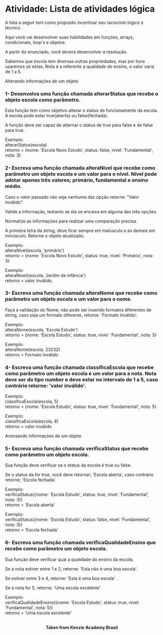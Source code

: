<h1>Atividade: Lista de atividades lógica</h1>

A lista a seguir tem como proposito incentivar seu raciocinio lógico e técnico.

Aqui você vai desenvolver suas habilidades em funções, arrays, condicionais, loop's e objetos.

A partir do enunciado, você deverá desenvolver a resolução.

Sabemos que escola tem diversas outras propriedades, mas por hora usaremos só estas. Nota é a referente a qualidade do ensino, o valor varia de 1 a 5.

Alterando informações de um objeto

<h3>1- Desenvolva uma função chamada alterarStatus que recebe o objeto escola como parâmetro.</h3>

Esta função tem como objetivo alterar o status de funcionamento da escola. A escola pode estar true(aberta) ou false(fechada).

A função deve ser capaz de alternar o status de true para false e de false para true.

Exemplo:  
alterarStatus(escola)  
retorno = {nome: 'Escola Novo Estudo', status: false, nivel: 'Fundamental', nota: 3}

<h3>2- Escreva uma função chamada alteraNivel que recebe como parâmetro um objeto escola e um valor para o nível. Nível pode adotar apenas três valores; primário, fundamental e ensino médio.</h3>

Caso o valor passado não seja nenhuma das opção retorne: "Valor inválido".

Valide a informação, testanto se ela se encaixa em alguma das três opções.

Normalize as informações para realizar uma comparação precisa.

A primeira letra da string, deve ficar sempre em maiúsculo e as demais em minúsculo. Retorne o objeto atualizado.

Exemplo:  
alteraNivel(escola, 'primário')  
retorno = {nome: 'Escola Novo Estudo', status: true, nivel: 'Primário', nota: 3}

Exemplo:  
alteraNivel({escola, 'Jardim de infância')  
retorno = valor inválido.

<h3>3- Escreva uma função chamada alteraNome que recebe como parâmetro um objeto escola e um valor para o nome.</h3>

Faça a validação do Nome, não pode ser inserido formatos diferentes de string, caso seja um formato diferente, retorne: 'Formato inválido'.

Exemplo:  
alteraNome(escola, 'Escola Estudo')  
retorno = {nome: 'Escola Estudo', status: true, nivel: 'Fundamental', nota: 3}

Exemplo:  
alteraNome(escola, 23232)  
retorno = Formato inválido

<h3>4- Escreva uma função chamada classificaEscola que recebe como parâmetro um objeto escola e um valor para a nota. Nota deve ser do tipo number e deve estar no intervalo de 1 a 5, caso contrário retorne: 'valor inválido'.</h3>

Exemplo:  
classificaEscola(escola, 5)  
retorno = {nome: 'Escola Estudo', status: true, nivel: 'Fundamental', nota: 5}

Exemplo:  
classificaEscola(escola, 8)  
retorno = valor inválido

Acessando informações de um objeto

<h3>5- Escreva uma função chamada verificaStatus que recebe como parâmetro um objeto escola.</h3>

Sua função deve verificar se o status da escola é true ou false.

Se o status da for true, você deve retornar; 'Escola aberta', caso contrário retorne; 'Escola fechada'.

Exemplo:  
verificaStatus({nome: 'Escola Estudo', status: true, nivel: 'Fundamental', nota: 3})  
retorno = 'Escola aberta'

Exemplo:  
verificaStatus({nome: 'Escola Estudo', status: false, nivel: 'Fundamental', nota: 3})  
retorno = 'Escola fechada'

<h3>6- Escreva uma função chamada verificaQualidadeEnsino que recebe como parâmetro um objeto escola.</h3>

Sua função deve verificar qual a qualidade do ensino da escola.

Se a nota estiver entre 1 e 2, retorne: 'Esta não é uma boa escola'.

Se estiver entre 3 e 4, retorne: 'Esta é uma boa escola' .

Se a nota for 5, retorne: 'Uma escola excelente'

Exemplo:  
verificaQualidadeEnsino({nome: 'Escola Estudo', status: true, nivel: 'Fundamental', nota: 5})  
retorno = 'Uma escola excelente'
<br>
<br>

<p align="center"><b>Taken from Kenzie Academy Brasil</b></p>
